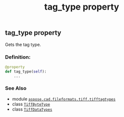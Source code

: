 ﻿---
title: tag_type property
second_title: Aspose.CAD for Python via .NET API References
description: 
type: docs
weight: 150
url: /aspose.cad.fileformats.tiff.tifftagtypes/tiffbytetype/tag_type/
is_root: false
---

## tag_type property


Gets the tag type.
### Definition:
```python
@property
def tag_type(self):
    ...
```

### See Also
* module [`aspose.cad.fileformats.tiff.tifftagtypes`](../../)
* class [`TiffByteType`](/cad/python-net/aspose.cad.fileformats.tiff.tifftagtypes/tiffbytetype)
* class [`TiffDataTypes`](/cad/python-net/aspose.cad.fileformats.tiff.enums/tiffdatatypes)
